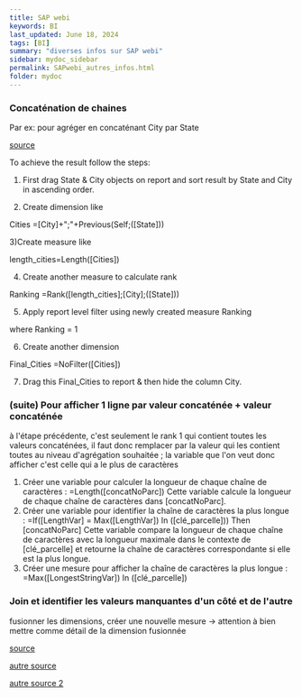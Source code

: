 ```yaml
---
title: SAP webi
keywords: BI
last_updated: June 18, 2024
tags: [BI]
summary: "diverses infos sur SAP webi"
sidebar: mydoc_sidebar
permalink: SAPwebi_autres_infos.html
folder: mydoc
---
```


### Concaténation de chaines

Par ex: pour agréger en concaténant City par State

[source](https://community.sap.com/t5/technology-blogs-by-members/string-aggregation-on-webi-report-level/ba-p/13168326)

To achieve the result follow the steps:

1) First drag State & City objects on report and sort result by State and City in ascending order.

2) Create dimension like

Cities =[City]+";"+Previous(Self;([State]))

3)Create measure like

length_cities=Length([Cities])

4) Create another measure to calculate rank

Ranking =Rank([length_cities];[City];([State]))

5) Apply report level filter using newly created measure Ranking

where Ranking = 1

6) Create another dimension

Final_Cities  =NoFilter([Cities])

7) Drag this Final_Cities to report & then hide the column City.

### (suite) Pour afficher 1 ligne par valeur concaténée + valeur concaténée
à l'étape précédente, c'est seulement le rank 1 qui contient toutes les valeurs concaténées, il faut donc remplacer par la valeur qui les contient toutes au niveau d'agrégation souhaitée ; la variable que l'on veut donc afficher c'est celle qui a le plus de caractères
1) Créer une variable pour calculer la longueur de chaque chaîne de caractères :
=Length([concatNoParc])
Cette variable calcule la longueur de chaque chaîne de caractères dans [concatNoParc].
2) Créer une variable pour identifier la chaîne de caractères la plus longue :
=If([LengthVar] = Max([LengthVar]) In ([clé_parcelle])) Then [concatNoParc]
Cette variable compare la longueur de chaque chaîne de caractères avec la longueur maximale dans le contexte de [clé_parcelle] et retourne la chaîne de caractères correspondante si elle est la plus longue.
3) Créer une mesure pour afficher la chaîne de caractères la plus longue :
=Max([LongestStringVar]) In ([clé_parcelle])



### Join et identifier les valeurs manquantes d'un côté et de l'autre

fusionner les dimensions, créer une nouvelle mesure -> attention à bien mettre comme détail de la dimension fusionnée

[source](https://japprendslabi.fr/sap/sap-bi-web-intelligence-fiori/croiser-les-dimensions-issues-de-requetes-differentes-dans-un-meme-tableau/)

[autre source](https://community.sap.com/t5/technology-blogs-by-sap/joining-data-from-two-queries-in-a-single-report-when-all-the-objects-are/ba-p/13114644)

[autre source 2](https://community.sap.com/t5/technology-q-a/how-to-fetch-query-a-minus-query-b-in-webi-report-from-2-different-data/qaq-p/12251783)
